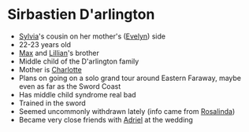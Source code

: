 # Sirbastien D'arlington
- [Sylvia](PCs/Past/Sylvia.md)'s cousin on her mother's ([Evelyn](NPCs/Living/Evelyn.md)) side
- 22-23 years old
- [Max](NPCs/Deceased/Max.md) and [Lillian](NPCs/Living/Lillian.md)'s brother
- Middle child of the D'arlington family
- Mother is [Charlotte](NPCs/Living/Charlotte.md)
- Plans on going on a solo grand tour around Eastern Faraway, maybe even as far as the Sword Coast
- Has middle child syndrome real bad
- Trained in the sword
- Seemed uncommonly withdrawn lately (info came from [Rosalinda](NPCs/Living/Rosalinda.md))
- Became very close friends with [Adriel](PCs/Current/Adriel.md) at the wedding